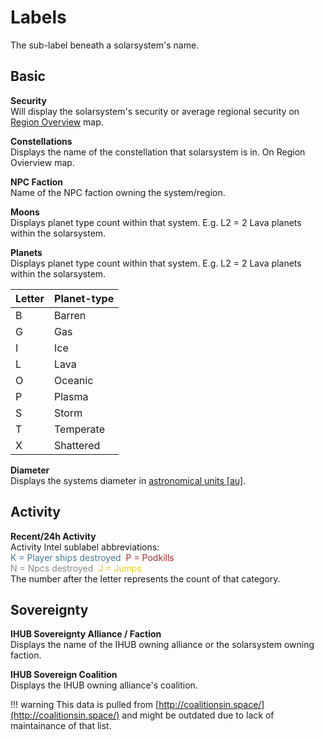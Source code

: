 # Labels
The sub-label beneath a solarsystem's name.

## Basic
**Security**<br>
Will display the solarsystem's security or average regional security on [Region Overview](https://eveeye.readthedocs.io/en/latest/map/layout/) map.

**Constellations**<br>
Displays the name of the constellation that solarsystem is in. On Region Ovierview map.

**NPC Faction**<br>
Name of the NPC faction owning the system/region.

**Moons**<br>
Displays planet type count within that system.
E.g. L2 = 2 Lava planets within the solarsystem.

**Planets**<br>
Displays planet type count within that system.
E.g. L2 = 2 Lava planets within the solarsystem.

|Letter| Planet-type|
|--|--|
| B | Barren|
| G | Gas|
| I | Ice |
| L | Lava |
| O | Oceanic |
| P | Plasma |
| S | Storm |
| T | Temperate|
| X | Shattered|

**Diameter**<br>
Displays the systems diameter in <a href="https://en.wikipedia.org/wiki/Astronomical_unit" target="_blank">astronomical units [au]</a>.

## Activity
**Recent/24h Activity**<br>
Activity Intel sublabel abbreviations:<br><span style="color:#437c97">K = Player ships destroyed</span>&nbsp;&nbsp;<span style="color:#ac2d2d">P = Podkills</span><br><span style="color:#888888">N = Npcs destroyed</span>&nbsp;&nbsp;<span style="color:#e6cf18">J = Jumps</span><br>
The number after the letter represents the count of that category.

## Sovereignty
**IHUB Sovereignty Alliance / Faction**<br>
Displays the name of the IHUB owning alliance or the solarsystem owning faction.

**IHUB Sovereign Coalition**<br>
Displays the IHUB owning alliance's coalition.

!!! warning
    This data is pulled from [http://coalitionsin.space/](http://coalitionsin.space/) and might be outdated due to lack of maintainance of that list.
<!--stackedit_data:
eyJoaXN0b3J5IjpbMTEyMzUwMjI3MywtMjAyODkxNTAwMiwxOT
E1OTM1NDY3LC0xMTg0NDYyNDM2LDE4NjU4MTI0NywxNjU1NjM4
NTk5XX0=
-->